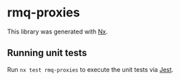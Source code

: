 # rmq-proxies

This library was generated with [Nx](https://nx.dev).

## Running unit tests

Run `nx test rmq-proxies` to execute the unit tests via [Jest](https://jestjs.io).
